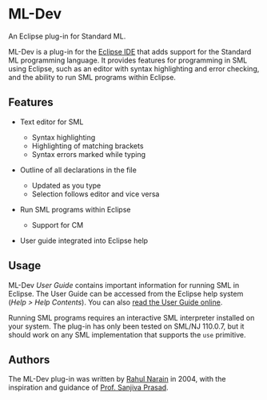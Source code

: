 # ML-Dev

An Eclipse plug-in for Standard ML.

ML-Dev is a plug-in for the [Eclipse IDE][eclipse] that adds support for the Standard ML
programming language. It provides features for programming in SML using Eclipse, such as
an editor with syntax highlighting and error checking, and the ability to run SML programs within
Eclipse.


## Features

-   Text editor for SML
    -   Syntax highlighting
    -   Highlighting of matching brackets
    -   Syntax errors marked while typing

-   Outline of all declarations in the file
    -   Updated as you type
    -   Selection follows editor and vice versa

-   Run SML programs within Eclipse
    -   Support for CM

-   User guide integrated into Eclipse help


## Usage

ML-Dev _User Guide_ contains important information for running SML in Eclipse. The User Guide can
be accessed from the Eclipse help system (_Help \> Help Contents_). You can also
[read the User Guide online][mldev-guide].

Running SML programs requires an interactive SML interpreter installed on your system. The plug-in
has only been tested on SML/NJ 110.0.7, but it should work on any SML implementation that supports the
`use` primitive.


## Authors

The ML-Dev plug-in was written by [Rahul Narain][narain] in 2004, with the inspiration and guidance
of [Prof. Sanjiva Prasad][prasad].

[eclipse]: http://www.eclipse.org
[mldev-guide]: http://www.eecs.berkeley.edu/~narain/projects/mldev/userguide/
[narain]: http://www.eecs.berkeley.edu/~narain/
[prasad]: http://www.cse.iitd.ac.in/~sanjiva/
